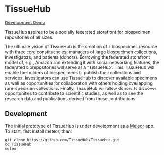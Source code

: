 # TissueHub

[Development Demo](http://tissuehub.meteor.com/ "TissueHub Demo Site")

TissueHub aspires to be a socially federated storefront for biospecimen repositories of all sizes.

The ultimate vision of TissueHub is the creation of a biospecimen resource with three core constituencies: managers of large biospecimen collections, investigators, and patients (donors). Borrowing the federated storefront model of, e.g., Amazon and extending it with social networking features, the federated biorepositories will serve as a “TissueHub”. This TissueHub will enable the holders of biospecimens to publish their collections and services. Investigators can use TissueHub to discover available specimens as well as opportunities for collaboration with others holding overlapping rare-specimen collections. Finally, TissueHub will allow donors to discover opportunities to contribute to scientific studies, as well as to see the research data and publications derived from these contributions.

## Development

The initial prototype of TissueHub is under development as a [Meteor](https://www.meteor.com/ "Meteor Homepage") app. To start, first install meteor, then:

```
git clone https://github.com/TissueHub/TissueHub.git
cd TissueHub
meteor
```
